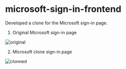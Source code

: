 # microsoft-sign-in-frontend
Developed a clone for the Microsoft sign-in page.

1. Original Microsoft sign-in page

  ![original](https://github.com/thedevsafaf/microsoft-sign-in-frontend/assets/85129653/877952a6-9093-4fc8-ab07-d419c9b81c4f)

2. Microsoft clone sign-in page

  ![clonned](https://github.com/thedevsafaf/microsoft-sign-in-frontend/assets/85129653/d01dae66-fa84-4f78-b8c5-e770979df889)

